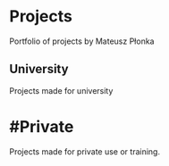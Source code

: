 # Projects
Portfolio of projects by Mateusz Płonka

## University
Projects made for university

# #Private
Projects made for private use or training.
